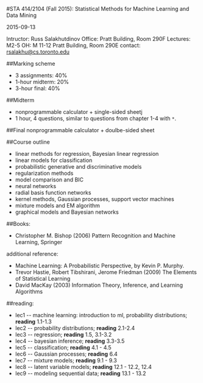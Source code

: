 #STA 414/2104 (Fall 2015): Statistical Methods for Machine Learning and Data Mining

2015-09-13

Intructor: Russ Salakhutdinov
Office: Pratt Building, Room 290F
Lectures: M2-5
OH: M 11-12 Pratt Building, Room 290E
contact: rsalakhu@cs.toronto.edu

##Marking scheme
- 3 assignments: 40%
- 1-hour midterm: 20%
- 3-hour final: 40%

##Midterm
- nonprogrammable calculator + single-sided sheetj
- 1 hour, 4 questions, similar to questions from chapter 1-4 with `*`.

##Final
nonprogrammable calculator + doulbe-sided sheet

##Course outline
- linear methods for regression, Bayesian linear regression
- linear models for classification
- probabilistic generative and discriminative models
- regularization methods
- model comparison and BIC
- neural networks
- radial basis function networks
- kernel methods, Gaussian processes, support vector machines
- mixture models and EM algorithm
- graphical models and Bayesian networks

##Books:
- Christopher M. Bishop (2006) Pattern Recognition and Machine Learning, Springer

additional reference:

- Machine Learning: A Probabilistic Perspective, by Kevin P. Murphy.
- Trevor Hastie, Robert Tibshirani, Jerome Friedman (2009) The Elements of Statistical Learning
- David MacKay (2003) Information Theory, Inference, and Learning Algorithms


##reading:
- lec1 -- machine learning: introduction to ml, probability distributions; **reading** 1.1-1.3
- lec2 -- probability distributions; **reading** 2.1-2.4
- lec3 -- regression; **reading** 1.5, 3.1-3.2
- lec4 -- bayesian inference; **reading** 3.3-3.5
- lec5 -- classification; **reading** 4.1 - 4.5 
- lec6 -- Gaussian processes; **reading** 6.4
- lec7 -- mixture models; **reading** 9.1 - 9.3
- lec8 -- latent variable models; **reading** 12.1 - 12.2, 12.4
- lec9 -- modeling sequential data; **reading** 13.1 - 13.2

